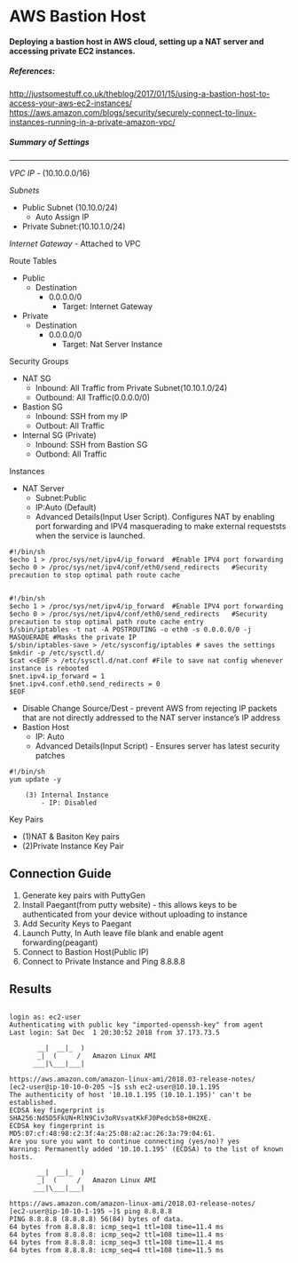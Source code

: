 # AWS Bastion Host 
#### Deploying a bastion host in AWS cloud, setting up a NAT server and accessing private EC2 instances. 

##### References: 
http://justsomestuff.co.uk/theblog/2017/01/15/using-a-bastion-host-to-access-your-aws-ec2-instances/
https://aws.amazon.com/blogs/security/securely-connect-to-linux-instances-running-in-a-private-amazon-vpc/

##### Summary of Settings 
----------------------------------------------------------

*VPC IP* - (10.10.0.0/16) 		      

*Subnets* 
- Public Subnet (10.10.0/24)
  - Auto Assign IP 
- Private Subnet:(10.10.1.0/24)
  
*Internet Gateway* - Attached to VPC

Route Tables
- Public 
  - Destination 
    - 0.0.0.0/0
      - Target: Internet Gateway
- Private 
  - Destination 
    - 0.0.0.0/0
      - Target: Nat Server Instance

Security Groups 
- NAT SG
  - Inbound: All Traffic from Private Subnet(10.10.1.0/24)
  - Outbound: All Traffic(0.0.0.0/0) 
- Bastion SG
  - Inbound: SSH from my IP
  - Outbout: All Traffic 
- Internal SG (Private) 
  - Inbound: SSH from Bastion SG
  - Outbond: All Traffic  	
  
Instances
- NAT Server  
  - Subnet:Public
  - IP:Auto (Default) 
  - Advanced Details(Input User Script). Configures NAT by enabling port forwarding and IPV4 masquerading to make external requeststs when the service is launched.
  
```console
#!/bin/sh
$echo 1 > /proc/sys/net/ipv4/ip_forward  #Enable IPV4 port forwarding                             
$echo 0 > /proc/sys/net/ipv4/conf/eth0/send_redirects 	#Security precaution to stop optimal path route cache
 
 
#!/bin/sh
$echo 1 > /proc/sys/net/ipv4/ip_forward  #Enable IPV4 port forwarding                             
$echo 0 > /proc/sys/net/ipv4/conf/eth0/send_redirects 	#Security precaution to stop optimal path route cache entry
$/sbin/iptables -t nat -A POSTROUTING -o eth0 -s 0.0.0.0/0 -j MASQUERADE #Masks the private IP
$/sbin/iptables-save > /etc/sysconfig/iptables # saves the settings 
$mkdir -p /etc/sysctl.d/ 
$cat <<EOF > /etc/sysctl.d/nat.conf #File to save nat config whenever instance is rebooted
$net.ipv4.ip_forward = 1 
$net.ipv4.conf.eth0.send_redirects = 0
$EOF 
```
- Disable Change Source/Dest -  prevent AWS from rejecting IP packets that are not directly addressed to the NAT server instance’s IP address
- Bastion Host
  - IP: Auto 
  - Advanced Details(Input Script) - Ensures server has latest security patches 
```console
#!/bin/sh
yum update -y
```
		(3) Internal Instance 
			- IP: Disabled
			
Key Pairs
- (1)NAT & Basiton Key pairs
- (2)Private Instance Key Pair 

Connection Guide
----------------------------------------------------------			
1. Generate key pairs with  PuttyGen 
2. Install Paegant(from putty website) - this allows keys to be authenticated from your device without uploading to instance
3. Add Security Keys to Paegant
4. Launch Putty, In Auth leave file blank and enable agent forwarding(peagant) 
5. Connect to Bastion Host(Public IP) 
6. Connect to Private Instance and Ping 8.8.8.8

Results
------------------------------------------------------------
```

login as: ec2-user
Authenticating with public key "imported-openssh-key" from agent
Last login: Sat Dec  1 20:30:52 2018 from 37.173.73.5

       __|  __|_  )
       _|  (     /   Amazon Linux AMI
      ___|\___|___|

https://aws.amazon.com/amazon-linux-ami/2018.03-release-notes/
[ec2-user@ip-10-10-0-205 ~]$ ssh ec2-user@10.10.1.195
The authenticity of host '10.10.1.195 (10.10.1.195)' can't be established.
ECDSA key fingerprint is SHA256:Nd5D5FkUN+RlN9Civ3oRVsvatKkFJ0Pedcb58+0H2XE.
ECDSA key fingerprint is MD5:07:cf:48:98:c2:3f:4a:25:08:a2:ac:26:3a:79:04:61.
Are you sure you want to continue connecting (yes/no)? yes
Warning: Permanently added '10.10.1.195' (ECDSA) to the list of known hosts.

       __|  __|_  )
       _|  (     /   Amazon Linux AMI
      ___|\___|___|

https://aws.amazon.com/amazon-linux-ami/2018.03-release-notes/
[ec2-user@ip-10-10-1-195 ~]$ ping 8.8.8.8
PING 8.8.8.8 (8.8.8.8) 56(84) bytes of data.
64 bytes from 8.8.8.8: icmp_seq=1 ttl=108 time=11.4 ms
64 bytes from 8.8.8.8: icmp_seq=2 ttl=108 time=11.4 ms
64 bytes from 8.8.8.8: icmp_seq=3 ttl=108 time=11.4 ms
64 bytes from 8.8.8.8: icmp_seq=4 ttl=108 time=11.5 ms
```

